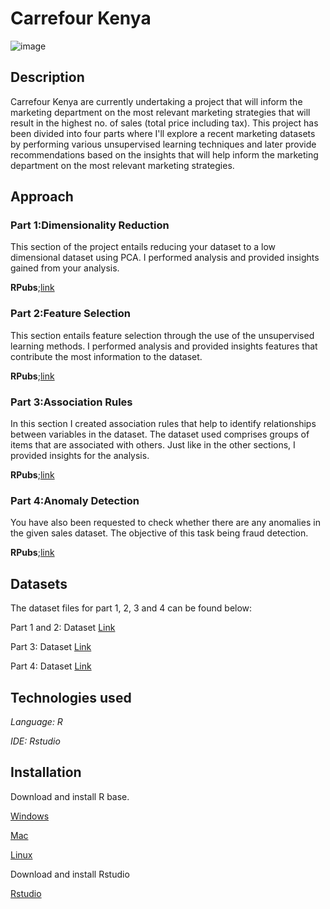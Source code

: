 # Carrefour Kenya 
![image](https://user-images.githubusercontent.com/98313513/173301003-ebaa8eb3-edc2-4ee7-8da4-96a2202e491b.png)



## Description

Carrefour Kenya are currently undertaking a project that will inform the marketing department on the most relevant marketing strategies that will result in the highest no. of sales (total price including tax).
This project has been divided into four parts where I'll explore a recent marketing datasets by performing various unsupervised learning techniques and later provide recommendations based on the insights that will help inform the marketing department on the most relevant marketing strategies.

## Approach

 
### Part 1:Dimensionality Reduction 

This section of the project entails reducing your dataset to a low dimensional dataset using PCA. I performed analysis and provided insights gained from your analysis.

**RPubs**;[link](https://rpubs.com/RuthM/913614)

### Part 2:Feature Selection

This section entails feature selection through the use of the unsupervised learning methods. I performed analysis and provided insights features that contribute the most information to the dataset.

**RPubs**;[link](https://rpubs.com/RuthM/913625)

### Part 3:Association Rules

In this section I created association rules that help to identify relationships between variables in the dataset. The dataset used comprises groups of items that are associated with others. Just like in the other sections, I provided insights for the analysis.

**RPubs**;[link](https://rpubs.com/RuthM/913762)


### Part 4:Anomaly Detection

You have also been requested to check whether there are any anomalies in the given sales dataset. The objective of this task being fraud detection.

**RPubs**;[link](https://rpubs.com/RuthM/913776)

## Datasets

The dataset files for part 1, 2, 3 and 4 can be found below:

Part 1 and 2: Dataset [Link](http://bit.ly/CarreFourDataset)

Part 3: Dataset [Link](http://bit.ly/SupermarketDatasetII)

Part 4: Dataset [Link](http://bit.ly/CarreFourSalesDataset)

## Technologies used

*Language: R*

*IDE: Rstudio*

## Installation

Download and install R base.

[Windows](https://cran.r-project.org/bin/windows/base/)

[Mac](https://cran.r-project.org/bin/macosx/)

[Linux](https://cran.r-project.org/) 

Download and install Rstudio

[Rstudio](https://www.rstudio.com/products/rstudio/download/)




